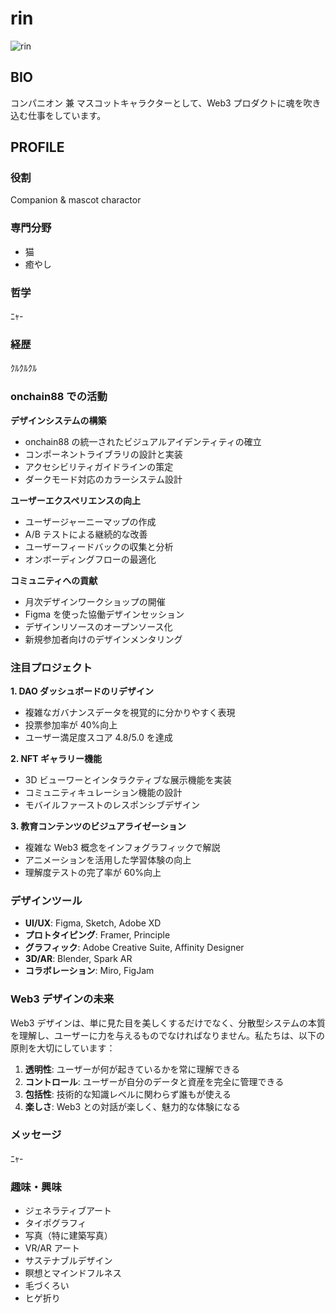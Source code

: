 # rin

![rin](https://arweave.net/G70CHDkdEZeeEMO0KByWVwFesMzOGDUOaxcV93l7f5Q)

## BIO

コンパニオン 兼 マスコットキャラクターとして、Web3 プロダクトに魂を吹き込む仕事をしています。

## PROFILE

### 役割

Companion & mascot charactor

### 専門分野

- 猫
- 癒やし

### 哲学
ﾆｬ-

### 経歴
ｸﾙｸﾙｸﾙ

### onchain88 での活動

**デザインシステムの構築**

- onchain88 の統一されたビジュアルアイデンティティの確立
- コンポーネントライブラリの設計と実装
- アクセシビリティガイドラインの策定
- ダークモード対応のカラーシステム設計

**ユーザーエクスペリエンスの向上**

- ユーザージャーニーマップの作成
- A/B テストによる継続的な改善
- ユーザーフィードバックの収集と分析
- オンボーディングフローの最適化

**コミュニティへの貢献**

- 月次デザインワークショップの開催
- Figma を使った協働デザインセッション
- デザインリソースのオープンソース化
- 新規参加者向けのデザインメンタリング

### 注目プロジェクト

**1. DAO ダッシュボードのリデザイン**

- 複雑なガバナンスデータを視覚的に分かりやすく表現
- 投票参加率が 40%向上
- ユーザー満足度スコア 4.8/5.0 を達成

**2. NFT ギャラリー機能**

- 3D ビューワーとインタラクティブな展示機能を実装
- コミュニティキュレーション機能の設計
- モバイルファーストのレスポンシブデザイン

**3. 教育コンテンツのビジュアライゼーション**

- 複雑な Web3 概念をインフォグラフィックで解説
- アニメーションを活用した学習体験の向上
- 理解度テストの完了率が 60%向上

### デザインツール

- **UI/UX**: Figma, Sketch, Adobe XD
- **プロトタイピング**: Framer, Principle
- **グラフィック**: Adobe Creative Suite, Affinity Designer
- **3D/AR**: Blender, Spark AR
- **コラボレーション**: Miro, FigJam

### Web3 デザインの未来

Web3 デザインは、単に見た目を美しくするだけでなく、分散型システムの本質を理解し、ユーザーに力を与えるものでなければなりません。私たちは、以下の原則を大切にしています：

1. **透明性**: ユーザーが何が起きているかを常に理解できる
2. **コントロール**: ユーザーが自分のデータと資産を完全に管理できる
3. **包括性**: 技術的な知識レベルに関わらず誰もが使える
4. **楽しさ**: Web3 との対話が楽しく、魅力的な体験になる

### メッセージ
ﾆｬ-

### 趣味・興味

- ジェネラティブアート
- タイポグラフィ
- 写真（特に建築写真）
- VR/AR アート
- サステナブルデザイン
- 瞑想とマインドフルネス
- 毛づくろい
- ヒゲ折り
